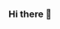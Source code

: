 ### Hi there 👋

<!--
**willntj/willntj** is a ✨ _special_ ✨ repository because its `README.md` (this file) appears on your GitHub profile.

Here are some ideas to get you started:

- 🔭 I’m currently working on nada
- 🌱 I’m currently learning jogos
- 👯 I’m looking to collaborate on aprender
- 🤔 I’m looking for help with jogos
- 💬 Ask me about ...
- 📫 How to reach me: willian.viniciusdos.santos@escola.pr.gov.br
- 😄 Pronouns: ...
- ⚡ Fun fact: ...
-->

